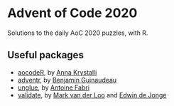 # Advent of Code 2020

Solutions to the daily AoC 2020 puzzles, with R.

## Useful packages

* [aocodeR](https://github.com/annakrystalli/aocodeR), by [Anna Krystalli](https://twitter.com/annakrystalli)
* [adventr](https://github.com/benjaminguinaudeau/adventr), by [Benjamin Guinaudeau](https://twitter.com/Ben_Guinaudeau)
* [unglue](https://github.com/moodymudskipper/unglue), by [Antoine Fabri](https://twitter.com/antoine_fabri)
* [validate](https://github.com/data-cleaning/validate), by [Mark van der Loo](https://twitter.com/markvdloo) and [Edwin de Jonge](https://twitter.com/edwindjonge)